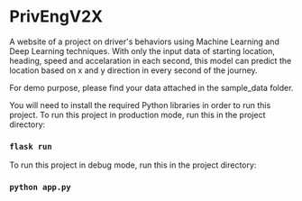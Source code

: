 # PrivEngV2X

A website of a project on driver's behaviors using Machine Learning and Deep Learning techniques. With only the input data of starting location, heading, speed and accelaration in each second, this model can predict the location based on x and y direction in every second of the journey.

For demo purpose, please find your data attached in the sample_data folder.

You will need to install the required Python libraries in order to run this project.
To run this project in production mode, run this in the project directory:

### `flask run`

To run this project in debug mode, run this in the project directory:

### `python app.py`
